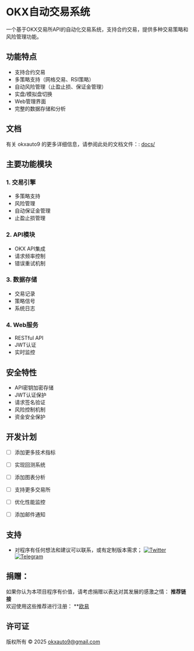 # OKX自动交易系统

一个基于OKX交易所API的自动化交易系统，支持合约交易，提供多种交易策略和风险管理功能。

## 功能特点

- 支持合约交易
- 多策略支持（网格交易、RSI策略）
- 自动风险管理（止盈止损、保证金管理）
- 实盘/模拟盘切换
- Web管理界面
- 完整的数据存储和分析

## 文档

有关 okxauto9 的更多详细信息，请参阅此处的文档文件：: [docs/](docs/)

## 主要功能模块

### 1. 交易引擎
- 多策略支持
- 风险管理
- 自动保证金管理
- 止盈止损管理

### 2. API模块
- OKX API集成
- 请求频率控制
- 错误重试机制

### 3. 数据存储
- 交易记录
- 策略信号
- 系统日志

### 4. Web服务
- RESTful API
- JWT认证
- 实时监控



## 安全特性

- API密钥加密存储
- JWT认证保护
- 请求签名验证
- 风险控制机制
- 资金安全保护


## 开发计划

- [ ] 添加更多技术指标
- [ ] 实现回测系统
- [ ] 添加图表分析
- [ ] 支持更多交易所
- [ ] 优化性能监控
- [ ] 添加邮件通知


## 支持

- 对程序有任何想法和建议可以联系，或有定制版本需求；
[![Twitter](https://img.shields.io/badge/Twitter-@okxauto9-1DA1F2?logo=twitter)](https://x.com/okxauto9)
[![Telegram](https://img.shields.io/badge/Telegram-2CA5E0?style=for-the-badge&logo=telegram&logoColor=white)](https://t.me/okxauto9)


## 捐赠：
如果你认为本项目程序有价值，请考虑捐赠以表达对其发展的感激之情：
**推荐链接**  
欢迎使用这些推荐进行注册：
**[欧易](https://www.okx.com/join/63236562)


## 许可证
版权所有 © 2025 okxauto9@gmail.com 
